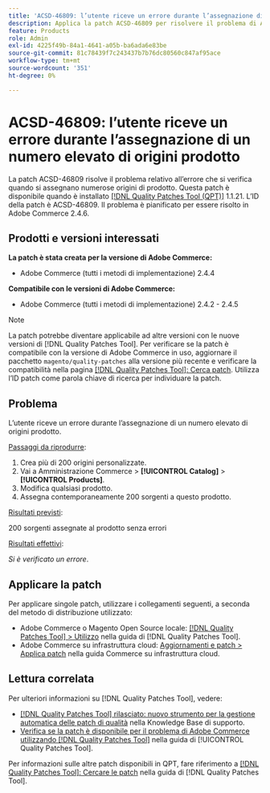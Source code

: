 ```yaml
---
title: 'ACSD-46809: l’utente riceve un errore durante l’assegnazione di un numero elevato di origini prodotto'
description: Applica la patch ACSD-46809 per risolvere il problema di Adobe Commerce, in cui l’utente riceve un errore durante l’assegnazione di un numero elevato di sorgenti di prodotto.
feature: Products
role: Admin
exl-id: 4225f49b-84a1-4641-a05b-ba6ada6e83be
source-git-commit: 81c78439f7c243437b7b76dc80560c847af95ace
workflow-type: tm+mt
source-wordcount: '351'
ht-degree: 0%

---
```


# ACSD-46809: l’utente riceve un errore durante l’assegnazione di un numero elevato di origini prodotto

La patch ACSD-46809 risolve il problema relativo all’errore che si verifica quando si assegnano numerose origini di prodotto. Questa patch è disponibile quando è installato [[!DNL Quality Patches Tool (QPT)]](https://experienceleague.adobe.com/it/docs/commerce-knowledge-base/kb/announcements/commerce-announcements/magento-quality-patches-released-new-tool-to-self-serve-quality-patches) 1.1.21. L’ID della patch è ACSD-46809. Il problema è pianificato per essere risolto in Adobe Commerce 2.4.6.

## Prodotti e versioni interessati

**La patch è stata creata per la versione di Adobe Commerce:**

* Adobe Commerce (tutti i metodi di implementazione) 2.4.4

**Compatibile con le versioni di Adobe Commerce:**

* Adobe Commerce (tutti i metodi di implementazione) 2.4.2 - 2.4.5

>[!NOTE]
>
>La patch potrebbe diventare applicabile ad altre versioni con le nuove versioni di [!DNL Quality Patches Tool]. Per verificare se la patch è compatibile con la versione di Adobe Commerce in uso, aggiornare il pacchetto `magento/quality-patches` alla versione più recente e verificare la compatibilità nella pagina [[!DNL Quality Patches Tool]: Cerca patch](https://experienceleague.adobe.com/tools/commerce-quality-patches/index.html?lang=it). Utilizza l’ID patch come parola chiave di ricerca per individuare la patch.

## Problema

L’utente riceve un errore durante l’assegnazione di un numero elevato di origini prodotto.

<u>Passaggi da riprodurre</u>:

1. Crea più di 200 origini personalizzate.
1. Vai a Amministrazione Commerce > **[!UICONTROL Catalog]** > **[!UICONTROL Products]**.
1. Modifica qualsiasi prodotto.
1. Assegna contemporaneamente 200 sorgenti a questo prodotto.

<u>Risultati previsti</u>:

200 sorgenti assegnate al prodotto senza errori

<u>Risultati effettivi</u>:

*Si è verificato un errore*.

## Applicare la patch

Per applicare singole patch, utilizzare i collegamenti seguenti, a seconda del metodo di distribuzione utilizzato:

* Adobe Commerce o Magento Open Source locale: [[!DNL Quality Patches Tool] > Utilizzo](/help/tools/quality-patches-tool/usage.md) nella guida di [!DNL Quality Patches Tool].
* Adobe Commerce su infrastruttura cloud: [Aggiornamenti e patch > Applica patch](https://experienceleague.adobe.com/docs/commerce-cloud-service/user-guide/develop/upgrade/apply-patches.html?lang=it) nella guida Commerce su infrastruttura cloud.

## Lettura correlata

Per ulteriori informazioni su [!DNL Quality Patches Tool], vedere:

* [[!DNL Quality Patches Tool] rilasciato: nuovo strumento per la gestione automatica delle patch di qualità](https://experienceleague.adobe.com/it/docs/commerce-knowledge-base/kb/announcements/commerce-announcements/magento-quality-patches-released-new-tool-to-self-serve-quality-patches) nella Knowledge Base di supporto.
* [Verifica se la patch è disponibile per il problema di Adobe Commerce utilizzando  [!DNL Quality Patches Tool]](/help/tools/quality-patches-tool/patches-available-in-qpt/check-patch-for-magento-issue-with-magento-quality-patches.md) nella guida di [!UICONTROL Quality Patches Tool].


Per informazioni sulle altre patch disponibili in QPT, fare riferimento a [[!DNL Quality Patches Tool]: Cercare le patch](https://experienceleague.adobe.com/tools/commerce-quality-patches/index.html?lang=it) nella guida di [!DNL Quality Patches Tool].
